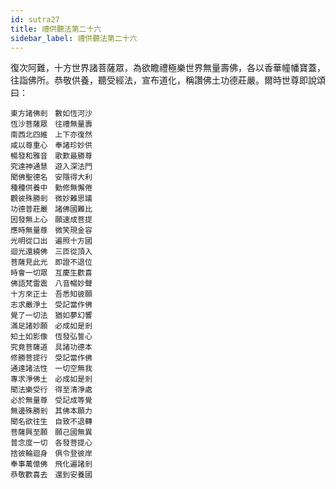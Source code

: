 ```yaml
---
id: sutra27
title: 禮供聽法第二十六
sidebar_label: 禮供聽法第二十六
---
```


復次阿難，十方世界諸菩薩眾，為欲瞻禮極樂世界無量壽佛，各以香華幢幡寶蓋，往詣佛所。恭敬供養，聽受經法，宣布道化，稱讚佛土功德莊嚴。爾時世尊即說頌曰：
```
東方諸佛剎　數如恆河沙
恆沙菩薩眾　往禮無量壽
南西北四維　上下亦復然
咸以尊重心　奉諸珍妙供
暢發和雅音　歌歎最勝尊
究達神通慧　遊入深法門
聞佛聖德名　安隱得大利
種種供養中　勤修無懈倦
觀彼殊勝剎　微妙難思議
功德普莊嚴　諸佛國難比
因發無上心　願速成菩提
應時無量尊　微笑現金容
光明從口出　遍照十方國
迴光還繞佛　三匝從頂入
菩薩見此光　即證不退位
時會一切眾　互慶生歡喜
佛語梵雷震　八音暢妙聲
十方來正士　吾悉知彼願
志求嚴淨土　受記當作佛
覺了一切法　猶如夢幻響
滿足諸妙願　必成如是剎
知土如影像　恆發弘誓心
究竟菩薩道　具諸功德本
修勝菩提行　受記當作佛
通達諸法性　一切空無我
專求淨佛土　必成如是剎
聞法樂受行　得至清淨處
必於無量尊　受記成等覺
無邊殊勝剎　其佛本願力
聞名欲往生　自致不退轉
菩薩興至願　願己國無異
普念度一切　各發菩提心
捨彼輪迴身　俱令登彼岸
奉事萬億佛　飛化遍諸剎
恭敬歡喜去　還到安養國
```